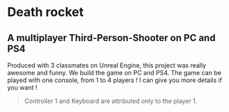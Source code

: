 # Death rocket  
## A multiplayer Third-Person-Shooter on PC and PS4  
Produced with 3 classmates on Unreal Engine, this project was really awesome and funny. We build the game on PC and PS4. The game can be played with one console, from 1 to 4 players ! I can give you more details if you want !  

> Controller 1 and Keyboard are attributed only to the player 1.
